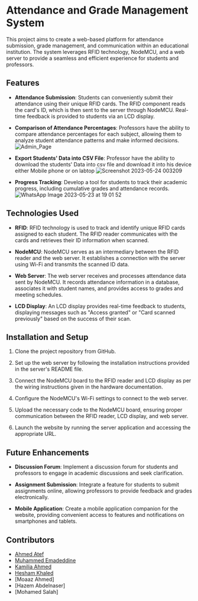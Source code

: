 # Attendance and Grade Management System

This project aims to create a web-based platform for attendance submission, grade management, and communication within an educational institution. The system leverages RFID technology, NodeMCU, and a web server to provide a seamless and efficient experience for students and professors.

## Features

- **Attendance Submission**: Students can conveniently submit their attendance using their unique RFID cards. The RFID component reads the card's ID, which is then sent to the server through NodeMCU. Real-time feedback is provided to students via an LCD display.

- **Comparison of Attendance Percentages**: Professors have the ability to compare attendance percentages for each subject, allowing them to analyze student attendance patterns and make informed decisions.![Admin_Page](https://github.com/AhmedAtef283/attendance-system/assets/90651336/646dedc3-1b95-48bb-a81d-72654b18ee6f)


- **Export Students' Data into CSV File**: Professor have the ability to download the students' Data into csv file and download it into his device either Mobile phone or on labtop
![Screenshot 2023-05-24 003209](https://github.com/AhmedAtef283/attendance-system/assets/90651336/94294c96-e874-4ed9-9a86-f0aad43a67ab)

- **Progress Tracking**: Develop a tool for students to track their academic progress, including cumulative grades and attendance records.![WhatsApp Image 2023-05-23 at 19 01 52](https://github.com/AhmedAtef283/attendance-system/assets/90651336/82737577-eaca-486d-820b-554b48203807)


## Technologies Used

- **RFID**: RFID technology is used to track and identify unique RFID cards assigned to each student. The RFID reader communicates with the cards and retrieves their ID information when scanned.

- **NodeMCU**: NodeMCU serves as an intermediary between the RFID reader and the web server. It establishes a connection with the server using Wi-Fi and transmits the scanned ID data.

- **Web Server**: The web server receives and processes attendance data sent by NodeMCU. It records attendance information in a database, associates it with student names, and provides access to grades and meeting schedules.

- **LCD Display**: An LCD display provides real-time feedback to students, displaying messages such as "Access granted" or "Card scanned previously" based on the success of their scan.

## Installation and Setup

1. Clone the project repository from GitHub.

2. Set up the web server by following the installation instructions provided in the server's README file.

3. Connect the NodeMCU board to the RFID reader and LCD display as per the wiring instructions given in the hardware documentation.

4. Configure the NodeMCU's Wi-Fi settings to connect to the web server.

5. Upload the necessary code to the NodeMCU board, ensuring proper communication between the RFID reader, LCD display, and web server.

6. Launch the website by running the server application and accessing the appropriate URL.

## Future Enhancements

- **Discussion Forum**: Implement a discussion forum for students and professors to engage in academic discussions and seek clarification.

- **Assignment Submission**: Integrate a feature for students to submit assignments online, allowing professors to provide feedback and grades electronically.


- **Mobile Application**: Create a mobile application companion for the website, providing convenient access to features and notifications on smartphones and tablets.

## Contributors

- [Ahmed Atef](https://github.com/AhmedAtef283)
- [Muhammed Emadeddine](https://github.com/m-emadeddin)
- [Kamilia Ahmed](https://github.com/Kamilia98)
- [Hesham Khaled](https://github.com/HeshamKhaled1)
- [Moaaz Ahmed]
- [Hazem Abdelnaser]
- [Mohamed Salah]


